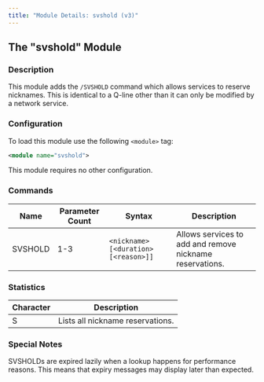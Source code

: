 ```yaml
---
title: "Module Details: svshold (v3)"
---
```


## The "svshold" Module

### Description

This module adds the `/SVSHOLD` command which allows services to reserve nicknames. This is identical to a Q-line other than it can only be modified by a network service.

### Configuration

To load this module use the following `<module>` tag:

```xml
<module name="svshold">
```

This module requires no other configuration.

### Commands

Name    | Parameter Count | Syntax                               | Description
------- | --------------- | ------------------------------------ | -----------
SVSHOLD | 1-3             | `<nickname> [<duration> [<reason>]]` | Allows services to add and remove nickname reservations.

<!-- SVSHOLD is not documented here because it is not intended to be executed by users -->

### Statistics

Character | Description
--------- | -----------
S         | Lists all nickname reservations.

### Special Notes

SVSHOLDs are expired lazily when a lookup happens for performance reasons. This means that expiry messages may display later than expected.
